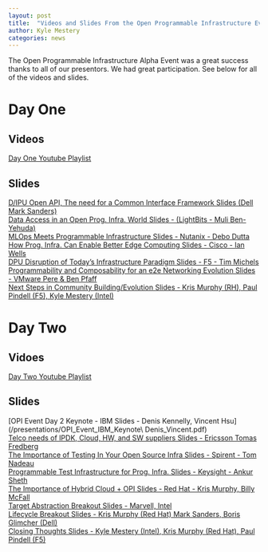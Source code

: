 ```yaml
---
layout: post
title:  "Videos and Slides From the Open Programmable Infrastructure Event"
author: Kyle Mestery
categories: news
---
```


The Open Programmable Infrastructure Alpha Event was a great success thanks to
all of our presentors. We had great participation. See below for all of the
videos and slides.

# Day One

## Videos

[Day One Youtube Playlist](https://www.youtube.com/playlist?list=PLB7Ulc2QDnpwT5MKUxehY7dScvh6TMG5q)

## Slides

[D/IPU Open API, The need for a Common Interface Framework Slides (Dell Mark Sanders)](/presentations/OPI_Event_Dell_Mark_Sanders.pdf)
<br>
[Data Access in an Open Prog. Infra. World Slides - (LightBits - Muli Ben-Yehuda)](/presentations/OPI_Event_Lightbits_Muli_BenYehuda.pdf)
<br>
[MLOps Meets Programmable Infrastructure Slides - Nutanix - Debo Dutta](/presentations/OPI_Event_Nutanix_Debo.pdf)
<br>
[How Prog. Infra. Can Enable Better Edge Computing Slides - Cisco - Ian Wells](/presentations/OPI_Event_Cisco_Ian_Wells.pdf)
<br>
[DPU Disruption of Today’s Infrastructure Paradigm Slides - F5 - Tim Michels](/presentations/OPI_Event_F5_Tim_Michels.pdf)
<br>
[Programmability and Composability for an e2e Networking Evolution Slides - VMware Pere & Ben Pfaff](/presentations/OPI_Event_VMWare_Ben_Pere.pdf)
<br>
[Next Steps in Community Building/Evolution Slides - Kris Murphy (RH), Paul Pindell (F5), Kyle Mestery (Intel)](/presentations/next-steps-community.pdf)
<br>

# Day Two

## Vidoes

[Day Two Youtube Playlist](https://www.youtube.com/playlist?list=PLB7Ulc2QDnpzmu7AzwrkrgVHrGGmcnLl4)

## Slides

[OPI Event Day 2 Keynote - IBM Slides - Denis Kennelly, Vincent Hsu](/presentations/OPI_Event_IBM_Keynote\ Denis_Vincent.pdf)
<br>
[Telco needs of IPDK, Cloud, HW, and SW suppliers Slides - Ericsson Tomas Fredberg](/presentations/OPI_Event_Ericsson_Tomas_Fredberg.pdf)
<br>
[The Importance of Testing In Your Open Source Infra Slides - Spirent - Tom Nadeau](/presentations/OPI_Event_Spirent_Tom_Nadeau.pdf)
<br>
[Programmable Test Infrastructure for Prog. Infra. Slides - Keysight - Ankur Sheth](/presentations/OPI_Event_Keysight_Ankur_Sheth.pdf)
<br>
[The Importance of Hybrid Cloud + OPI Slides - Red Hat - Kris Murphy, Billy McFall](/presentations/OPI_Event_Red_Hat_Kris_Billy.pdf)
<br>
[Target Abstraction Breakout Slides - Marvell, Intel](/presentations/OPI_Event_Target_Abstraction_Breakout.pdf)
<br>
[Lifecycle Breakout Slides - Kris Murphy (Red Hat) Mark Sanders, Boris Glimcher (Dell)](/presentations/OPI_Event_Breakout3_Lifecycle_API_Prov_Mgt.pdf)
<br>
[Closing Thoughts Slides - Kyle Mestery (Intel), Kris Murphy (Red Hat), Paul Pindell (F5)](/presentations/OPI_Event_Closing_thoughts.pdf)

